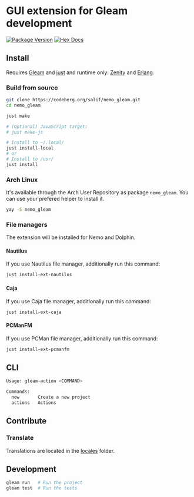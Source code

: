 # GUI extension for Gleam development

[![Package Version](https://img.shields.io/hexpm/v/nemo_gleam)](https://hex.pm/packages/nemo_gleam)
[![Hex Docs](https://img.shields.io/badge/hex-docs-ffaff3)](https://hexdocs.pm/nemo_gleam/)

## Install

Requires [Gleam](https://gleam.run) and [just](https://just.systems/) and runtime only: [Zenity](https://gitlab.gnome.org/GNOME/zenity) and [Erlang](https://www.erlang.org/).

### Build from source

```sh
git clone https://codeberg.org/salif/nemo_gleam.git
cd nemo_gleam

just make

# (Optional) JavaScript target:
# just make-js

# Install to ~/.local/
just install-local
# or
# Install to /usr/
just install
```

### Arch Linux

It's available through the Arch User Repository as package `nemo_gleam`. You can use your prefered helper to install it.

```sh
yay -S nemo_gleam
```

### File managers

The extension will be installed for Nemo and Dolphin.

#### Nautilus

If you use Nautilus file manager, additionally run this command:

```sh
just install-ext-nautilus
```

#### Caja

If you use Caja file manager, additionally run this command:

```sh
just install-ext-caja
```

#### PCManFM

If you use PCMan file manager, additionally run this command:

```sh
just install-ext-pcmanfm
```

## CLI

```sh
Usage: gleam-action <COMMAND>

Commands:
  new       Create a new project
  actions   Actions
```

## Contribute

### Translate

Translations are located in the [locales](./locales/) folder.

<!--
```sh
gleam add nemo_gleam@1
```
```gleam
import nemo_gleam

pub fn main() {
  // TODO: An example of the project in use
}
```

Further documentation can be found at <https://hexdocs.pm/nemo_gleam>.
-->

## Development

```sh
gleam run   # Run the project
gleam test  # Run the tests
```
